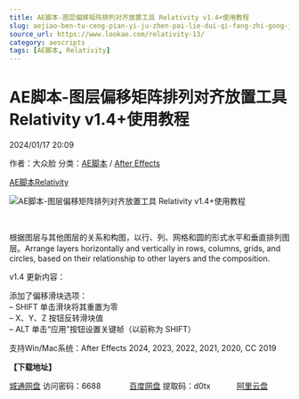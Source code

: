 ```yaml
---
title: AE脚本-图层偏移矩阵排列对齐放置工具 Relativity v1.4+使用教程
slug: aejiao-ben-tu-ceng-pian-yi-ju-zhen-pai-lie-dui-qi-fang-zhi-gong-ju-relativity-v1-4-shi-yong-jiao-cheng
source_url: https://www.lookae.com/relativity-13/
category: aescripts
tags: [AE脚本, Relativity]
---
```

# AE脚本-图层偏移矩阵排列对齐放置工具 Relativity v1.4+使用教程

2024/01/17 20:09

作者：大众脸
分类：[AE脚本](https://www.lookae.com/after-effects/aescripts/) / [After Effects](https://www.lookae.com/after-effects/)

[AE脚本](https://www.lookae.com/tag/ae%e8%84%9a%e6%9c%ac/)[Relativity](https://www.lookae.com/tag/relativity/)

![AE脚本-图层偏移矩阵排列对齐放置工具 Relativity v1.4+使用教程](https://www.lookae.com/wp-content/uploads/2023/06/Relativity.jpg "AE脚本-图层偏移矩阵排列对齐放置工具 Relativity v1.4+使用教程-LookAE.com")

[﻿](https://cloud.video.taobao.com//play/u/705956171/p/1/e/6/t/1/415269223885.mp4)

根据图层与其他图层的关系和构图，以行、列、网格和圆的形式水平和垂直排列图层。Arrange layers horizontally and vertically in rows, columns, grids, and circles, based on their relationship to other layers and the composition.

v1.4 更新内容：

添加了偏移滑块选项：  
– SHIFT 单击滑块将其重置为零  
– X、Y、Z 按钮反转滑块值  
– ALT 单击“应用”按钮设置关键帧（以前称为 SHIFT）

支持Win/Mac系统：After Effects 2024, 2023, 2022, 2021, 2020, CC 2019

**【下载地址】**

[城通网盘](https://url70.ctfile.com/f/2827370-1009127567-6a6be0?p=4431) 访问密码：6688             [百度网盘](https://pan.baidu.com/s/17xe3Sa1MfGOKTBum0_dRvA?pwd=d0tx) 提取码：d0tx            [阿里云盘](https://www.alipan.com/s/yyayrTKFymU)
